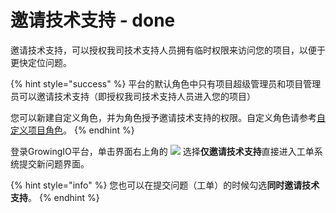 # 邀请技术支持 - done

邀请技术支持，可以授权我司技术支持人员拥有临时权限来访问您的项目，以便于更快定位问题。

{% hint style="success" %}
平台的默认角色中只有项目超级管理员和项目管理员可以邀请技术支持（即授权我司技术支持人员进入您的项目）

您可以新建自定义角色，并为角色授予邀请技术支持的权限。自定义角色请参考[自定义项目角色](../xiang-mu-guan-li/project-member.md#zi-ding-yi-xiang-mu-jiao-se)。
{% endhint %}

登录GrowingIO平台，单击界面右上角的 ![](https://github.com/growingio/growingio-docs-v3/tree/d520f4a494f6c0635c83422f55c665597e79ee96/.gitbook/assets/ke-fu.png) 选择**仅邀请技术支持**直接进入工单系统提交新问题界面。

{% hint style="info" %}
您也可以在提交问题（工单）的时候勾选**同时邀请技术支持**。
{% endhint %}

